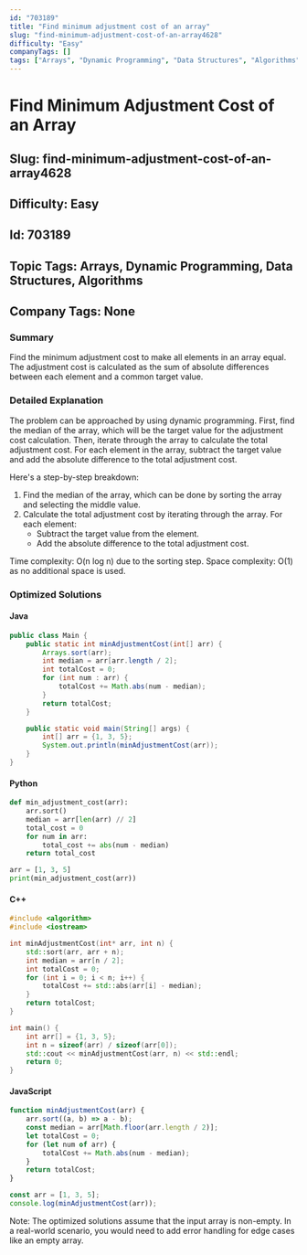 ```yaml
---
id: "703189"
title: "Find minimum adjustment cost of an array"
slug: "find-minimum-adjustment-cost-of-an-array4628"
difficulty: "Easy"
companyTags: []
tags: ["Arrays", "Dynamic Programming", "Data Structures", "Algorithms"]
---
```


# Find Minimum Adjustment Cost of an Array
## Slug: find-minimum-adjustment-cost-of-an-array4628
## Difficulty: Easy
## Id: 703189
## Topic Tags: Arrays, Dynamic Programming, Data Structures, Algorithms
## Company Tags: None

### Summary
Find the minimum adjustment cost to make all elements in an array equal. The adjustment cost is calculated as the sum of absolute differences between each element and a common target value.

### Detailed Explanation
The problem can be approached by using dynamic programming. First, find the median of the array, which will be the target value for the adjustment cost calculation. Then, iterate through the array to calculate the total adjustment cost. For each element in the array, subtract the target value and add the absolute difference to the total adjustment cost.

Here's a step-by-step breakdown:

1. Find the median of the array, which can be done by sorting the array and selecting the middle value.
2. Calculate the total adjustment cost by iterating through the array. For each element:
	* Subtract the target value from the element.
	* Add the absolute difference to the total adjustment cost.

Time complexity: O(n log n) due to the sorting step.
Space complexity: O(1) as no additional space is used.

### Optimized Solutions

#### Java
```java
public class Main {
    public static int minAdjustmentCost(int[] arr) {
        Arrays.sort(arr);
        int median = arr[arr.length / 2];
        int totalCost = 0;
        for (int num : arr) {
            totalCost += Math.abs(num - median);
        }
        return totalCost;
    }

    public static void main(String[] args) {
        int[] arr = {1, 3, 5};
        System.out.println(minAdjustmentCost(arr));
    }
}
```

#### Python
```python
def min_adjustment_cost(arr):
    arr.sort()
    median = arr[len(arr) // 2]
    total_cost = 0
    for num in arr:
        total_cost += abs(num - median)
    return total_cost

arr = [1, 3, 5]
print(min_adjustment_cost(arr))
```

#### C++
```cpp
#include <algorithm>
#include <iostream>

int minAdjustmentCost(int* arr, int n) {
    std::sort(arr, arr + n);
    int median = arr[n / 2];
    int totalCost = 0;
    for (int i = 0; i < n; i++) {
        totalCost += std::abs(arr[i] - median);
    }
    return totalCost;
}

int main() {
    int arr[] = {1, 3, 5};
    int n = sizeof(arr) / sizeof(arr[0]);
    std::cout << minAdjustmentCost(arr, n) << std::endl;
    return 0;
}
```

#### JavaScript
```javascript
function minAdjustmentCost(arr) {
    arr.sort((a, b) => a - b);
    const median = arr[Math.floor(arr.length / 2)];
    let totalCost = 0;
    for (let num of arr) {
        totalCost += Math.abs(num - median);
    }
    return totalCost;
}

const arr = [1, 3, 5];
console.log(minAdjustmentCost(arr));
```
Note: The optimized solutions assume that the input array is non-empty. In a real-world scenario, you would need to add error handling for edge cases like an empty array.